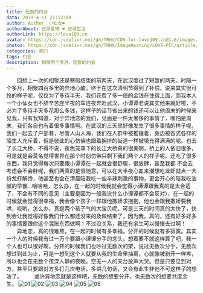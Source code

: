 ```yaml
---
title: 短暂的约会
data: 2019-4-11 21:12:00
author: Author：小仙女❤️
authorAbout: 记录爱情 ❤️ 记录生活
authorLink: https://love109.cn
avatar: https://cdn.jsdelivr.net/gh/TRHX/CDN-for-love109.cn@1.6/images/custom/love109.jpg
photos: https://cdn.jsdelivr.net/gh/TRHX/ImageHosting/LOVE-PIC/article/article07.webp
categories: 我们
tags: 约会
description: 相隔两个多月，短暂的约会
---
```

&ensp;&ensp;&ensp;&ensp;回想上一次的相聚还是寒假结束的前两天，在武汉度过了短暂的两天。时隔一个多月，相聚四百多里的异地心酸，终于在这次清明节得到了补偿。说来其实很可怜的样子呢，仅仅为了多待半天，我们花费了多一倍的金钱在住宿上面，而我本人一个小仙女也不辞辛苦座半夜的车连夜奔赴武汉，小谭谭老说其实他来就好啦，不必为了多待半天多花那么多钱，这样子的话节省出来的钱还可以让他周末的时候来见我，只有我知道，对于异地恋的我们，见面是一件太奢侈的事情了，哪怕是周末，我们各自也有着很多事情啊。在武汉的三天里好像发生了很多事情的样子呢，我们一起去了户部巷，尽管人山人海，我们在人群中被推攘着，身边被各式各样的陌生人充斥着，但是彼此的心仿佛也跟着拥挤的街道一样被填充得满满的呢。也去了长江大桥，不得不说，夜色笼罩下的长江大桥真的很美啊，桥上的人依旧很多，可是就是会莫名觉得世界在那个时刻仿佛只剩下我们两个人的样子呢。还吃了很多东西，我只觉得每次只要跟小谭谭在一起就会很舒服，很放肆，甚至我都 不会去考虑会不会胖呢，我们两真的是很随意，可以在大半夜心血来潮想吃龙虾就点一大份龙虾解馋，他甚至也会在清晨陪我吃一些辛辣刺激的事物，更会开心的陪我吃油腻的早餐...哈哈哈，怎么办，在一起的时候我就会觉得小谭谭跟我真的是太合适了，不会有不同的意见（主要是因为一般我说什么小谭谭都不会反对），在一起的时候就会觉得很幸福，我会像个孩子一样跟他撒娇求抱抱，他也会跟我撒娇要我哄，哎哟，怎么办，真是两个孩子气的大宝贝呢。可是三天的时间真的太快了，快到会让我觉得好像我们什么都还没来的及做结束了，因为我，真的，还有好多好多的事情要跟你这个混账东西做啊！不过没关系，我还有余生可以慢慢去过啊！
&ensp;&ensp;&ensp;&ensp;异地恋，真的很难熬，在一起的时候有多幸福，分开的时候就有多寂寞。其实一个人的时候我有过一万个要跟小谭谭分手的念头，想着要不就这样算了吧，我一个人也可以很好啊，分开的时候我们也吵过无数次的架，说过无数次分手，无数次想过到此为止，可是一想到这个人就要从我的生命里抽离，心就像被剥开一样疼，所以也会在无数个夜深人静的夜晚，空无一人的天台放声大哭。但是只要见到对方，甚至只要跟对方多打几次电话，多讲几句话，又会有此生非他不可这样子的想法了。
&ensp;&ensp;&ensp;&ensp;或许异地恋就是这样吧，无数的想要分开，也无数次的想要共度余生。
![01](https://cdn.jsdelivr.net/gh/TRHX/ImageHosting/LOVE-PIC/A07/01.jpg)
![02](https://cdn.jsdelivr.net/gh/TRHX/ImageHosting/LOVE-PIC/A07/02.jpg)
![03](https://cdn.jsdelivr.net/gh/TRHX/ImageHosting/LOVE-PIC/A07/03.jpg)
![04](https://cdn.jsdelivr.net/gh/TRHX/ImageHosting/LOVE-PIC/A07/04.jpg)
![05](https://cdn.jsdelivr.net/gh/TRHX/ImageHosting/LOVE-PIC/A07/05.jpg)
![06](https://cdn.jsdelivr.net/gh/TRHX/ImageHosting/LOVE-PIC/A07/06.jpg)
